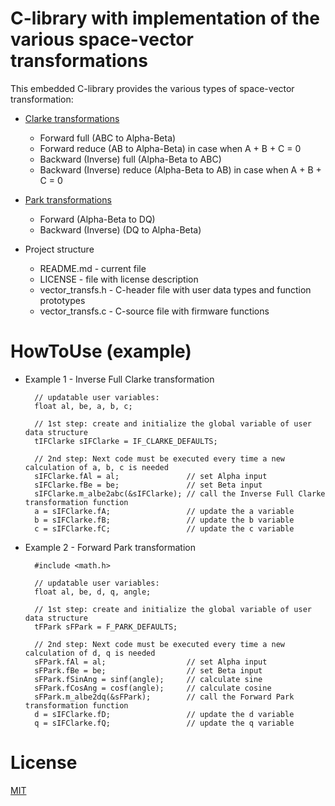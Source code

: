 # C-library with implementation of the various space-vector transformations

This embedded C-library provides the various types of space-vector transformation:
* [Clarke transformations](https://en.wikipedia.org/wiki/Alpha%E2%80%93beta_transformation)
  * Forward full (ABC to Alpha-Beta)
  * Forward reduce (AB to Alpha-Beta) in case when A + B + C = 0
  * Backward (Inverse) full (Alpha-Beta to ABC)
  * Backward (Inverse) reduce (Alpha-Beta to AB) in case when A + B + C = 0
* [Park transformations](https://en.wikipedia.org/wiki/Direct-quadrature-zero_transformation)
  * Forward (Alpha-Beta to DQ)
  * Backward (Inverse) (DQ to Alpha-Beta)

* Project structure
	* README.md - current file
	* LICENSE - file with license description
  * vector_transfs.h - C-header file with user data types and function prototypes
  * vector_transfs.c - C-source file with firmware functions

# HowToUse (example)

* Example 1 - Inverse Full Clarke transformation

        // updatable user variables:
        float al, be, a, b, c;
				
        // 1st step: create and initialize the global variable of user data structure
        tIFClarke sIFClarke = IF_CLARKE_DEFAULTS;

        // 2nd step: Next code must be executed every time a new calculation of a, b, c is needed
        sIFClarke.fAl = al;               // set Alpha input
        sIFClarke.fBe = be;               // set Beta input
        sIFClarke.m_albe2abc(&sIFClarke); // call the Inverse Full Clarke transformation function
        a = sIFClarke.fA;                 // update the a variable
        b = sIFClarke.fB;                 // update the b variable
        c = sIFClarke.fC;                 // update the c variable

* Example 2 - Forward Park transformation

        #include <math.h>
	
        // updatable user variables:
        float al, be, d, q, angle;
				
        // 1st step: create and initialize the global variable of user data structure
        tFPark sFPark = F_PARK_DEFAULTS;

        // 2nd step: Next code must be executed every time a new calculation of d, q is needed
        sFPark.fAl = al;                  // set Alpha input
        sFPark.fBe = be;                  // set Beta input
        sFPark.fSinAng = sinf(angle);     // calculate sine
        sFPark.fCosAng = cosf(angle);     // calculate cosine
        sFPark.m_albe2dq(&sFPark);        // call the Forward Park transformation function
        d = sIFClarke.fD;                 // update the d variable
        q = sIFClarke.fQ;                 // update the q variable

# License
  
[MIT](./LICENSE "License Description")
